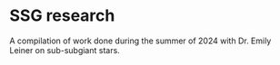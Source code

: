 # SSG research
 A compilation of work done during the summer of 2024 with Dr. Emily Leiner on sub-subgiant stars.
